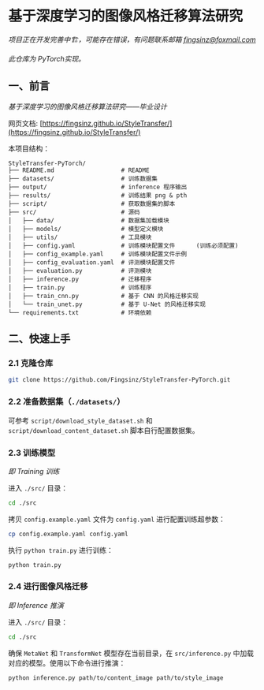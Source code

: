 # 基于深度学习的图像风格迁移算法研究

*项目正在开发完善中🏗️，可能存在错误，有问题联系邮箱 fingsinz@foxmail.com*

*此仓库为 PyTorch实现。*

## 一、前言

*基于深度学习的图像风格迁移算法研究——毕业设计*

网页文档: [https://fingsinz.github.io/StyleTransfer/](https://fingsinz.github.io/StyleTransfer/)

本项目结构：

```
StyleTransfer-PyTorch/
├── README.md                   # README
├── datasets/                   # 训练数据集
├── output/                     # inference 程序输出
├── results/                    # 训练结果 png & pth
├── script/                     # 获取数据集的脚本
├── src/                        # 源码
│   ├── data/                   # 数据集加载模块
│   ├── models/                 # 模型定义模块
│   ├── utils/                  # 工具模块
│   ├── config.yaml             # 训练模块配置文件      (训练必须配置)
│   ├── config_example.yaml     # 训练模块配置文件示例
│   ├── config_evaluation.yaml  # 评测模块配置文件
│   ├── evaluation.py           # 评测模块
│   ├── inference.py            # 迁移程序
│   ├── train.py                # 训练程序
│   ├── train_cnn.py            # 基于 CNN 的风格迁移实现
│   └── train_unet.py           # 基于 U-Net 的风格迁移实现
└── requirements.txt            # 环境依赖
```

## 二、快速上手

### 2.1 克隆仓库

```bash
git clone https://github.com/Fingsinz/StyleTransfer-PyTorch.git
```

### 2.2 准备数据集（`./datasets/`）

可参考 `script/download_style_dataset.sh` 和 `script/download_content_dataset.sh` 脚本自行配置数据集。

### 2.3 训练模型

*即 Training 训练*

进入 `./src/` 目录：

```bash
cd ./src
```

拷贝 `config.example.yaml` 文件为 `config.yaml` 进行配置训练超参数：

```bash
cp config.example.yaml config.yaml
```

执行 `python train.py` 进行训练：

```bash
python train.py
```

### 2.4 进行图像风格迁移

*即 Inference 推演*

进入 `./src/` 目录：

```bash
cd ./src
```

确保 `MetaNet` 和 `TransformNet` 模型存在当前目录，在 `src/inference.py` 中加载对应的模型。使用以下命令进行推演：

```bash
python inference.py path/to/content_image path/to/style_image
```

